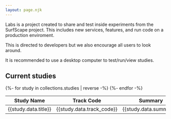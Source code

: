 ```yaml
---
layout: page.njk
---
```


Labs is a project created to share and test inside experiments from the SurfScape project. This includes new services, features, and run code on a production enviroment.

This is directed to developers but we also encourage all users to look around.

It is recommended to use a desktop computer to test/run/view studies.

## Current studies

<div style="overflow-x:auto;">
<table class="study-table">
<thead>
<tr>
<th>Study Name</th>
<th>Track Code</th>
<th>Summary</th>
<th>Status</th>
<th>Overview</th>
</tr>
</thead>
<tbody>
{%- for study in collections.studies | reverse -%}
<tr>
<td>{{study.data.title}}</td>
<td class="track_code" title="Study Public Track Code">{{study.data.track_code}}</td>
<td class="summary">{{study.data.summary}}</td>
<td class="status status-{{study.data.status | slugify}}">{{study.data.status}}</td>
<td><a class="button" href="{{study.url}}">Access</a></td>
</tr>
{%- endfor -%}
</tbody>
</table>
</div>
